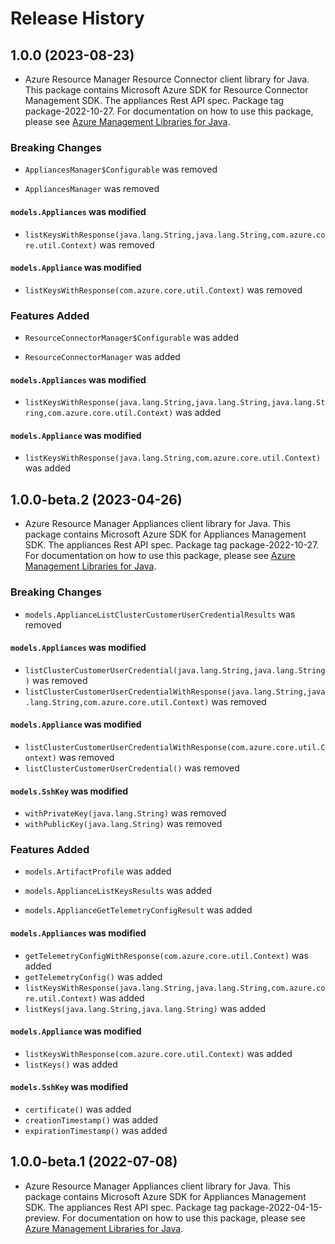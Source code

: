 # Release History

## 1.0.0 (2023-08-23)

- Azure Resource Manager Resource Connector client library for Java. This package contains Microsoft Azure SDK for Resource Connector Management SDK. The appliances Rest API spec. Package tag package-2022-10-27. For documentation on how to use this package, please see [Azure Management Libraries for Java](https://aka.ms/azsdk/java/mgmt).

### Breaking Changes

* `AppliancesManager$Configurable` was removed

* `AppliancesManager` was removed

#### `models.Appliances` was modified

* `listKeysWithResponse(java.lang.String,java.lang.String,com.azure.core.util.Context)` was removed

#### `models.Appliance` was modified

* `listKeysWithResponse(com.azure.core.util.Context)` was removed

### Features Added

* `ResourceConnectorManager$Configurable` was added

* `ResourceConnectorManager` was added

#### `models.Appliances` was modified

* `listKeysWithResponse(java.lang.String,java.lang.String,java.lang.String,com.azure.core.util.Context)` was added

#### `models.Appliance` was modified

* `listKeysWithResponse(java.lang.String,com.azure.core.util.Context)` was added

## 1.0.0-beta.2 (2023-04-26)

- Azure Resource Manager Appliances client library for Java. This package contains Microsoft Azure SDK for Appliances Management SDK. The appliances Rest API spec. Package tag package-2022-10-27. For documentation on how to use this package, please see [Azure Management Libraries for Java](https://aka.ms/azsdk/java/mgmt).

### Breaking Changes

* `models.ApplianceListClusterCustomerUserCredentialResults` was removed

#### `models.Appliances` was modified

* `listClusterCustomerUserCredential(java.lang.String,java.lang.String)` was removed
* `listClusterCustomerUserCredentialWithResponse(java.lang.String,java.lang.String,com.azure.core.util.Context)` was removed

#### `models.Appliance` was modified

* `listClusterCustomerUserCredentialWithResponse(com.azure.core.util.Context)` was removed
* `listClusterCustomerUserCredential()` was removed

#### `models.SshKey` was modified

* `withPrivateKey(java.lang.String)` was removed
* `withPublicKey(java.lang.String)` was removed

### Features Added

* `models.ArtifactProfile` was added

* `models.ApplianceListKeysResults` was added

* `models.ApplianceGetTelemetryConfigResult` was added

#### `models.Appliances` was modified

* `getTelemetryConfigWithResponse(com.azure.core.util.Context)` was added
* `getTelemetryConfig()` was added
* `listKeysWithResponse(java.lang.String,java.lang.String,com.azure.core.util.Context)` was added
* `listKeys(java.lang.String,java.lang.String)` was added

#### `models.Appliance` was modified

* `listKeysWithResponse(com.azure.core.util.Context)` was added
* `listKeys()` was added

#### `models.SshKey` was modified

* `certificate()` was added
* `creationTimestamp()` was added
* `expirationTimestamp()` was added

## 1.0.0-beta.1 (2022-07-08)

- Azure Resource Manager Appliances client library for Java. This package contains Microsoft Azure SDK for Appliances Management SDK. The appliances Rest API spec. Package tag package-2022-04-15-preview. For documentation on how to use this package, please see [Azure Management Libraries for Java](https://aka.ms/azsdk/java/mgmt).
